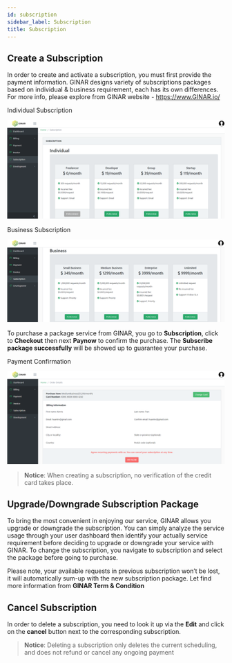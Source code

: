 ```yaml
---
id: subscription
sidebar_label: Subscription
title: Subscription
---
```


## Create a Subscription

In order to create and activate a subscription, you must first provide the payment information. GINAR designs variety of subscriptions packages based on individual & business requirement, each has its own differences. For more info, please explore from GINAR website - https://www.GINAR.io/

Individual Subscription

![Individual Subscription](https://github.com/ginarteam/docs/blob/master/docs/API-User-Dashboard/9.3.%20Subscription.png?raw=true)

Business Subscription

![Business Subscription](https://github.com/ginarteam/docs/blob/master/docs/API-User-Dashboard/9.4.%20Biz%20Subscription.png?raw=true)

To purchase a package service from GINAR, you go to **Subscription**, click to **Checkout** then next **Paynow** to confirm the purchase. The **Subscribe package successfully** will be showed up to guarantee your purchase.

Payment Confirmation

![Business Subscription](https://github.com/ginarteam/docs/blob/master/docs/API-User-Dashboard/9.5.%20Payment%20confirm.png?raw=true)

> **Notice**: When creating a subscription, no verification of the credit card takes place. 


## Upgrade/Downgrade Subscription Package

To bring the most convenient in enjoying our service, GINAR allows you upgrade or downgrade the subscription. You can simply analyze the service usage through your user dashboard then identify your actually service requirement before deciding to upgrade or downgrade your service with GINAR. To change the subscription, you navigate to subscription and select the package before going to purchase. 

Please note, your available requests in previous subscription won’t be lost, it will automatically sum-up with the new subscription package. Let find more information from **GINAR Term & Condition**


## Cancel Subscription

In order to delete a subscription, you need to look it up via the **Edit** and click on the **cancel** button next to the corresponding subscription.

> **Notice**: Deleting a subscription only deletes the current scheduling, and does not refund or cancel any ongoing payment
